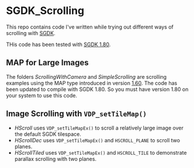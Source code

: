 # SGDK_Scrolling
This repo contains code I've written while trying out different ways of scrolling with [SGDK](https://github.com/Stephane-D/SGDK).

THis code has been tested with [SGDK 1.80](https://github.com/Stephane-D/SGDK/releases/tag/v1.80).  

## MAP for Large Images
The folders *ScrollingWithCamera* and *SimpleScrolling* are scrolling examples using the MAP type introduced in version [1.60](https://github.com/Stephane-D/SGDK/releases/tag/v1.60).  The code has been updated to compile with SGDK 1.80.  So you must have version 1.80 on your system to use this code.

## Image Scrolling with `VDP_setTileMap()`
* *HScroll* uses `VDP_setTileMapEx()` to scroll a relatively large image over the default SGDK tilespace.  
* *HScrollDec* uses `VDP_setTileMapEx()` and `HSCROLL_PLANE` to scroll two planes.  
* *HScrollTiled* uses `VDP_setTileMapEx()` and  `HSCROLL_TILE` to demonstrate parallax scrolling with two planes.

